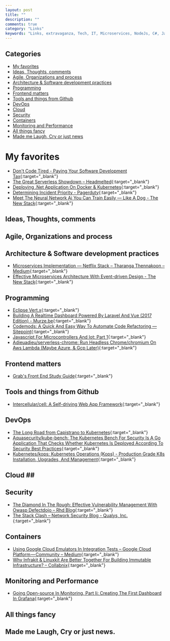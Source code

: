 ```yaml
---
layout: post
title: ""
description: ""
comments: true
category: "Links"
keywords: "Links, extravaganza, Tech, IT, Microservices, NodeJs, C#, Javascript, Solution architecture"
---
```


## Categories ##
* [My favorites](#favorites)
* [Ideas, Thoughts, comments](#ideas)
* [Agile, Organizations and process](#agile)
* [Architecture & Software development practices](#development)
* [Programming](#net)
* [Frontend matters](#web)
* [Tools and things from Github](#tools)
* [DevOps](#devops)
* [Cloud](#cloud)
* [Security](#security)
* [Containers](#containers)
* [Monitoring and Performance](#monitoring)
* [All things fancy](#buzz)
* [Made me Laugh, Cry or just news](#news)

# My favorites<a name="favorites"></a> #
* [Don't Code Tired - Paying Your Software Development Tax](http://dontcodetired.com/blog/post/Paying-Your-Software-Development-Tax){:target="_blank"}
* [The Great Serverless Showdown – Headmelted](https://headmelted.com/serverless-showdown-4a771ca561d2){:target="_blank"}
* [Deploying .Net Application On Docker & Kubernetes](https://www.xenonstack.com/blog/deploying-net-application-on-docker-kubernetes){:target="_blank"}
* [Determining Incident Priority - Pagerduty](https://www.pagerduty.com/blog/determining-incident-priority/){:target="_blank"}
* [Meet The Neural Network Ai You Can Train Easily — Like A Dog - The New Stack](https://thenewstack.io/meet-neural-network-ai-can-train-easily-like-dog/){:target="_blank"}

## Ideas, Thoughts, comments <a name="ideas"></a> ##

## Agile, Organizations and process<a name="agile"></a> ##

## Architecture & Software development practices <a name="development"></a> ##
* [Microservices Implementation — Netflix Stack – Tharanga Thennakoon – Medium](https://medium.com/@tharanganilupul/microservices-implementation-netflix-stack-ba4f4a57a79f){:target="_blank"}
* [Effective Microservices Architecture With Event-driven Design - The New Stack](https://thenewstack.io/event-driven-design-will-drive-microservices-clarity/){:target="_blank"}

## Programming <a name="net"></a> ##
* [Eclipse Vert.x](http://vertx.io/){:target="_blank"}
* [Building A Realtime Dashboard Powered By Laravel And Vue (2017 Edition) - Murze.be](https://murze.be/2017/06/building-realtime-dashboard-powered-laravel-vue-2017-edition/){:target="_blank"}
* [Codemods: A Quick And Easy Way To Automate Code Refactoring — Sitepoint](https://www.sitepoint.com/getting-started-with-codemods/){:target="_blank"}
* [Javascript For Microcontrollers And Iot: Part 1](https://auth0.com/blog/javascript-for-microcontrollers-and-iot-part-1/){:target="_blank"}
* [Adieuadieu/serverless-chrome: Run Headless Chrome/chromium On Aws Lambda (Maybe Azure, & Gcp Later)](https://github.com/adieuadieu/serverless-chrome){:target="_blank"}

## Frontend matters <a name="web"></a> ##
* [Grab's Front End Study Guide](http://engineering.grab.com/grabs-front-end-study-guide){:target="_blank"}

## Tools and things from Github <a name="tools"></a> ##
* [Intercellular/cell: A Self-driving Web App Framework](https://github.com/intercellular/cell){:target="_blank"}

## DevOps<a name="devops"></a> ##
* [The Long Road from Capistrano to Kubernetes](https://phraseapp.s3-eu-west-1.amazonaws.com/cap-to-kube.pdf){:target="_blank"}
* [Aquasecurity/kube-bench: The Kubernetes Bench For Security Is A Go Application That Checks Whether Kubernetes Is Deployed According To Security Best Practices](https://github.com/aquasecurity/kube-bench){:target="_blank"}
* [Kubernetes/kops: Kubernetes Operations (Kops) - Production Grade K8s Installation, Upgrades, And Management](https://github.com/kubernetes/kops){:target="_blank"}

## Cloud <a name="cloud"></a>##

## Security<a name="security"></a> ##
* [The Diamond In The Rough: Effective Vulnerability Management With Owasp Defectdojo – Rhd Blog](https://developers.redhat.com/blog/2017/06/23/the-diamond-in-the-rough-effective-vulnerability-management-with-owasp-defectdojo/){:target="_blank"}
* [The Stack Clash – Network Security Blog - Qualys, Inc.](https://blog.qualys.com/securitylabs/2017/06/19/the-stack-clash){:target="_blank"}

## Containers <a name="containers"></a> ##
* [Using Google Cloud Emulators In Integration Tests – Google Cloud Platform — Community – Medium](https://medium.com/google-cloud/using-google-cloud-emulators-for-integration-tests-7812890ebe0d){:target="_blank"}
* [Why Infrakit & Linuxkit Are Better Together For Building Immutable Infrastructure? – Collabnix](http://collabnix.com/when-infrakit-meet-linuxkit-for-the-first-time/){:target="_blank"}

## Monitoring and Performance <a name="monitoring"></a> ##
* [Going Open-source In Monitoring, Part Ii: Creating The First Dashboard In Grafana](https://medium.com/@SergeyNuzhdin/going-open-source-in-monitoring-part-ii-creating-the-first-dashboard-in-grafana-ada59a4ced2e?__s=6izvcszagfpuqzzmdi2h){:target="_blank"}
## All things fancy <a name="buzz"></a> ##

## Made me Laugh, Cry or just news. <a name="news"></a> ##
